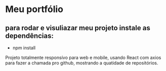 <h1>Meu portfólio</h1>
<h2>para rodar e visuliazar meu projeto instale as dependências:</h2>
<ul>
<li>npm install</li>
</ul>
<p>Projeto totalmente responsívo para web e mobile, usando React com axios para fazer a chamada pro github, mostrando a quatidade de repositórios.</p>
